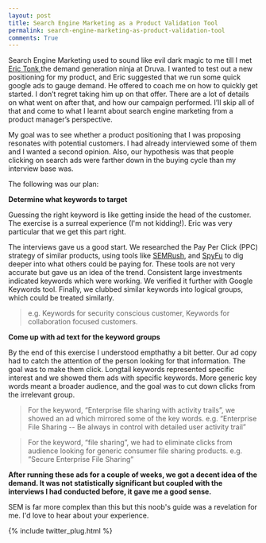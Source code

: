 ```yaml
---
layout: post
title: Search Engine Marketing as a Product Validation Tool
permalink: search-engine-marketing-as-product-validation-tool
comments: True
---
```


Search Engine Marketing used to sound like evil dark magic to me till I met [Eric Tonk](https://twitter.com/EricTonk),the demand generation ninja at Druva. I wanted to test out a new positioning for my product, and Eric suggested that we run some quick google ads to gauge demand. He offered to coach me on how to quickly get started. I don’t regret taking him up on that offer. There are a lot of details on what went on after that, and how our campaign performed. I’ll skip all of that and come to what I learnt about search engine marketing from a product manager’s perspective.

My goal was to see whether a product positioning that I was proposing resonates with potential customers. I had already interviewed some of them and I wanted a second opinion. Also, our hypothesis was that people clicking on search ads were farther down in the buying cycle than my interview base was.

The following was our plan:

**Determine what keywords to target**

Guessing the right keyword is like getting inside the head of the customer. The exercise is a surreal experience (I'm not kidding!). Eric was very particular that we get this part right.

The interviews gave us a good start. We researched the Pay Per Click (PPC) strategy of similar products, using tools like [SEMRush](http://www.semrush.com/), and [SpyFu](http://www.spyfu.com/) to dig deeper into what others could be paying for. These tools are not very accurate but gave us an idea of the trend. Consistent large investments indicated keywords which were working. We verified it further with Google Keywords tool. Finally, we clubbed similar keywords into logical groups, which could be treated similarly.

> e.g. Keywords for security conscious customer, Keywords for collaboration focused customers.

**Come up with ad text for the keyword groups**

By the end of this exercise I understood empthathy a bit better. Our ad copy had to catch the attention of the person looking for that information. The goal was to make them click. Longtail keywords represented specific interest and we showed them ads with specific keywords. More generic key words meant a broader audience, and the goal was to cut down clicks from the irrelevant group.

> For the keyword, “Enterprise file sharing with activity trails”, we showed an ad which mirrored some of the key words.
> e.g. “Enterprise File Sharing -- Be always in control with detailed user activity trail”

> For the keyword, “file sharing”, we had to eliminate clicks from audience looking for generic consumer file sharing products.
>e.g. ”Secure Enterprise File Sharing”

**After running these ads for a couple of weeks, we got a decent idea of the demand. It was not statistically significant but coupled with the interviews I had conducted before, it gave me a good sense.**

SEM is far more complex than this but this noob's guide was a revelation for me. I'd love to hear about your experience.

{% include twitter_plug.html %}
